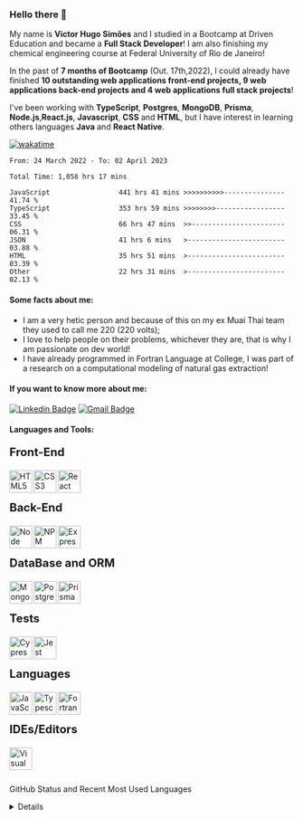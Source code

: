 ### Hello there 👋

My name is **Victor Hugo Simões** and I studied in a Bootcamp at Driven Education and became a **Full Stack Developer**! I am also finishing my chemical engineering course at Federal University of Rio de Janeiro! 

In the past of **7 months of Bootcamp** (Out. 17th,2022), I could already have finished **10 outstanding web applications front-end projects, 9 web applications back-end projects and 4 web applications full stack projects**!

I've been working with **TypeScript**, **Postgres**, **MongoDB**, **Prisma**, **Node.js**,**React.js**, **Javascript**, **CSS** and **HTML**, but I have interest in learning others languages **Java** and **React Native**. 

[![wakatime](https://wakatime.com/badge/user/b2f5c0ff-9b1c-4d58-9d1d-3119af5359d0.svg)](https://wakatime.com/@b2f5c0ff-9b1c-4d58-9d1d-3119af5359d0)

<!--START_SECTION:waka-->

```text
From: 24 March 2022 - To: 02 April 2023

Total Time: 1,058 hrs 17 mins

JavaScript                 441 hrs 41 mins >>>>>>>>>>---------------   41.74 %
TypeScript                 353 hrs 59 mins >>>>>>>>-----------------   33.45 %
CSS                        66 hrs 47 mins  >>-----------------------   06.31 %
JSON                       41 hrs 6 mins   >------------------------   03.88 %
HTML                       35 hrs 51 mins  >------------------------   03.39 %
Other                      22 hrs 31 mins  >------------------------   02.13 %
```

<!--END_SECTION:waka-->

#### Some facts about me: 

- I am a very hetic person and because of this on my ex Muai Thai team they used to call me 220 (220 volts);
- I love to help people on their problems, whichever they are, that is why I am passionate on dev world!
- I have already programmed in Fortran Language at College, I was part of a research on a computational modeling of natural gas extraction! 


#### If you want to know more about me:

 [![Linkedin Badge](https://img.shields.io/badge/LinkedIn-0077B5?style=for-the-badge&logo=linkedin&logoColor=white)](https://www.linkedin.com/in/victorhugosimoes/)
 [![Gmail Badge](https://img.shields.io/badge/Gmail-D14836?style=for-the-badge&logo=gmail&logoColor=white)](mailto:victorhugobs@eq.ufrj.br)
 

#### Languages and Tools:
<div>
  <p style="font-weight:700;font-size:20px"> Front-End </p>
  <img align="left" alt="HTML5" height="40px" src="https://img.shields.io/badge/html5-%23E34F26.svg?style=for-the-badge&logo=html5&logoColor=white" />
  <img align="left" alt="CSS3" height="40px" src="https://img.shields.io/badge/css3-%231572B6.svg?style=for-the-badge&logo=css3&logoColor=white" />
  <img align="left" alt="React" height="40px" src="https://img.shields.io/badge/react-%2320232a.svg?style=for-the-badge&logo=react&logoColor=%2361DAFB" />
</div>
<br />
<br />
<div>
  <p style="font-weight:700;font-size:20px"> Back-End </p>
  <img align="left" alt="Node" height="40px" src="https://img.shields.io/badge/node.js-6DA55F?style=for-the-badge&logo=node.js&logoColor=white" />
  <img align="left" alt="NPM" height="40px"  src="https://img.shields.io/badge/NPM-%23000000.svg?style=for-the-badge&logo=npm&logoColor=white" />
</div>
  <img align="left" alt="Express" height="40px" src="https://img.shields.io/badge/express.js-%23404d59.svg?style=for-the-badge&logo=express&logoColor=%2361DAFB"/>
</div>
<br />
<br />
<div>
  <p style="font-weight:700;font-size:20px"> DataBase and ORM </p>
  <img align="left" alt="MongoDB" height="40px"  src="https://img.shields.io/badge/MongoDB-%234ea94b.svg?style=for-the-badge&logo=mongodb&logoColor=white" />
  <img align="left" alt="Postgres" height="40px" src="https://img.shields.io/badge/postgres-%23316192.svg?style=for-the-badge&logo=postgresql&logoColor=white"/>
  <img align="left" alt="Prisma" height="40px" src="https://img.shields.io/badge/Prisma-3982CE?style=for-the-badge&logo=Prisma&logoColor=white"/>
</div>
<br />
<br />
<div>
  <p style="font-weight:700;font-size:20px"> Tests </p>
  <img align="left" alt="Cypress" height="40px" src="https://img.shields.io/badge/-cypress-%23E5E5E5?style=for-the-badge&logo=cypress&logoColor=058a5e"/>
  <img align="left" alt="Jest" height="40px" src="https://img.shields.io/badge/-jest-%23C21325?style=for-the-badge&logo=jest&logoColor=white"/>
</div>
<br />
<br />
<div>
   <p style="font-weight:700;font-size:20px"> Languages </p>
   <img align="left" alt="JavaScript" height="40px" src="https://img.shields.io/badge/javascript-%23323330.svg?style=for-the-badge&logo=javascript&logoColor=%23F7DF1E" />
   <img align="left" alt="Typescript" height="40px" src="https://img.shields.io/badge/typescript-%23007ACC.svg?style=for-the-badge&logo=typescript&logoColor=white"/>
   <img align="left" alt="Fortran" height="40px" src="https://img.shields.io/badge/Fortran-%23734F96.svg?style=for-the-badge&logo=fortran&logoColor=white"/>
</div>
<br />
<br />
<div>
  <p style="font-weight:700; font-size:20px"> IDEs/Editors </p>
  <img align="left" alt="Visual Studio Code" height="40px" src="https://img.shields.io/badge/Visual%20Studio%20Code-0078d7.svg?style=for-the-badge&logo=visual-studio-code&logoColor=white" />
<div>
 
<br />
<br />
<br />

<sumary> GitHub Status and Recent Most Used Languages </sumary>
<details>
<div align="left">
  <img height="180em" src="https://github-readme-stats.vercel.app/api?username=VicterHuger&show_icons=true&hide_border=true&hide=issues&theme=transparent&count_private=true&include_all_commits=true"/>
  <img height="180em" src="https://github-readme-stats.vercel.app/api/top-langs/?username=VicterHuger&layout=compact&langs_count=10&theme=transparent"/>
</div>
</details>
 


